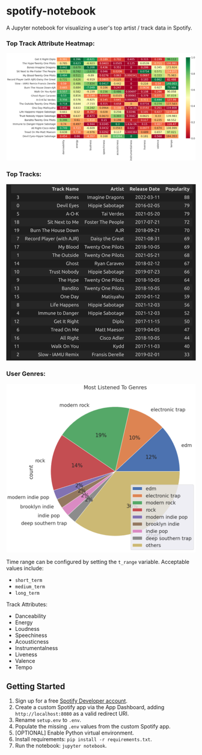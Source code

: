 # spotify-notebook

A Jupyter notebook for visualizing a user's top artist / track data in Spotify.

### Top Track Attribute Heatmap:

![heatmap](https://github.com/bdriggs/spotify-notebook/blob/main/assets/heatmap.png?raw=true)

### Top Tracks:

![toptracks](https://github.com/bdriggs/spotify-notebook/blob/main/assets/toptracks.png?raw=true)

### User Genres:

![piechart](https://github.com/bdriggs/spotify-notebook/blob/main/assets/piechart.png?raw=true)


Time range can be configured by setting the `t_range` variable. Acceptable values include:

- `short_term`
- `medium_term`
- `long_term`

Track Attributes:

- Danceability
- Energy
- Loudness
- Speechiness
- Acousticness
- Instrumentalness
- Liveness
- Valence
- Tempo

## Getting Started

1. Sign up for a free [Spotify Developer account](https://developer.spotify.com/).
2. Create a custom Spotify app via the App Dashboard, adding `http://localhost:8080` as a valid redirect URI.
3. Rename `setup.env` to `.env`.
4. Populate the missing `.env` values from the custom Spotify app.
5. [OPTIONAL] Enable Python virtual environment.
6. Install requirements: `pip install -r requirements.txt`.
7. Run the notebook: `jupyter notebook`.
